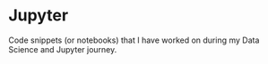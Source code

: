 # Jupyter

Code snippets (or notebooks) that I have worked on during my Data Science and Jupyter journey.
